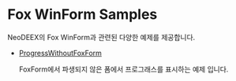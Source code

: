# Fox WinForm Samples

NeoDEEX의 Fox WinForm과 관련된 다양한 예제를 제공합니다.

* [ProgressWithoutFoxForm](ProgressWithoutFoxForm/README.md)

  FoxForm에서 파생되지 않은 폼에서 프로그래스를 표시하는 예제 입니다.
